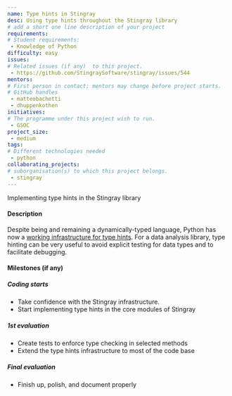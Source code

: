 ```yaml
---
name: Type hints in Stingray
desc: Using type hints throughout the Stingray library
# add a short one line description of your project
requirements:
# Student requirements:
 - Knowledge of Python
difficulty: easy
issues:
# Related issues (if any)  to this project.
 - https://github.com/StingraySoftware/stingray/issues/544
mentors:
# First person in contact; mentors may change before project starts.
# GitHub handles
 - matteobachetti
 - dhuppenkothen
initiatives:
# The programme under this project wish to run.
 - GSOC
project_size:
 - medium
tags:
# Different technologies needed
 - python
collaborating_projects:
# suborganisation(s) to which this project belongs.
 - stingray
---
```

Implementing type hints in the Stingray library

#### Description

Despite being and remaining a dynamically-typed language, Python has
now a [working infrastructure for type hints](https://www.python.org/dev/peps/pep-0484/).
For a data analysis library, type hinting can be very useful to avoid explicit testing
for data types and to facilitate debugging.


#### Milestones (if any)

##### Coding starts

* Take confidence with the Stingray infrastructure.
* Start implementing type hints in the core modules of Stingray

##### 1st evaluation

* Create tests to enforce type checking in selected methods
* Extend the type hints infrastructure to most of the code base

##### Final evaluation

* Finish up, polish, and document properly
